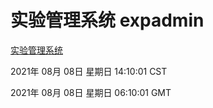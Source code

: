 # 实验管理系统 expadmin
[实验管理系统](http://171.113.178.57:56808/expadmin-782313d2-e1b1-4ea7-932e-3a55e6a1a4d0/)

2021年 08月 08日 星期日 14:10:01 CST

2021年 08月 08日 星期日 06:10:01 GMT
